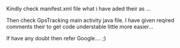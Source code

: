 Kindly check manifest.xml file what i have aded their as     <uaes-permisiion>  ...

Then check  GpsTracking main activity java file. I have given reqired comments their to get code understable little more easier...

If have any doubt then refer Google.... ;)  

